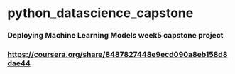 # python_datascience_capstone
### Deploying Machine Learning Models week5 capstone project
### https://coursera.org/share/8487827448e9ecd090a8eb158d8dae44
